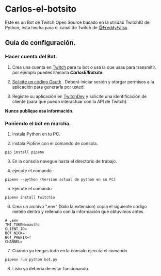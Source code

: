 # Carlos-el-botsito
Este es un Bot de Twitch Open Source basado en la utilidad TwitchIO de Python, esta hecha para el canal de Twitch de [@FreddyFalso](https://twitch.tv/freddyfalso).

## Guía de configuración.

### Hacer cuenta del Bot.

1. Crea una cuenta en [Twitch](https://twitch.tv/) para tu bot o usa la que usas para transmitir. por ejemplo puedes llamarla ***CarlosElBotsito***.

2. [Solicite un código Oauth](https://twitchapps.com/tmi/) . Deberá iniciar sesión y otorgar permisos a la aplicación para generarla por usted.

3. Registre su aplicación en [TwitchDev](https://dev.twitch.tv/console/apps/create) y solicite una identificación de cliente (para que pueda interactuar con la API de Twitch).

**Nunca publique esa información.**

### Poniendo el bot en marcha.

1. Instala Python en tu PC.

2. instala PipEnv con el comando de consola. 

```
pip install pipenv
```
3. En la consola navegue hasta el directorio de trabajo.

4. ejecute el comando

```
pipenv --python (Version actual de python en su PC)
```
5. Ejecute el comando

```
pipenv install twitchio
```
6. Crea un archivo ".env" (Solo la extension) copia el siguiente código metelo dentro y rellenalo con la información que obtuvimos antes.

```
# .env
TMI_TOKEN=oauth:
CLIENT_ID=
BOT_NICK=
BOT_PREFIX=!
CHANNEL=
```

7. Cuando ya tengas todo en la consolo ejecuta el comando 
```
pipenv run python bot.py
```

8. Listo ya deberia de estar funcionando.